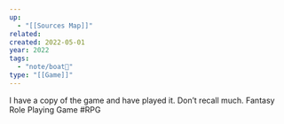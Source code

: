 ```yaml
---
up:
  - "[[Sources Map]]"
related: 
created: 2022-05-01
year: 2022
tags:
  - "note/boat🚤"
type: "[[Game]]"
---
```



I have a copy of the game and have played it. Don’t recall much.
Fantasy Role Playing Game #RPG 
